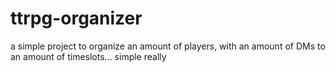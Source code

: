 # ttrpg-organizer
a simple project to organize an amount of players, with an amount of DMs to an amount of timeslots... simple really

